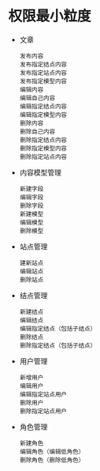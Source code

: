 # 权限最小粒度
  * 文章 
     ```
     发布内容
     发布指定结点内容
     发布指定站点内容
     发布指定模型内容
     编辑内容
     编辑自己内容
     编辑指定结点内容
     编辑指定模型内容
     删除内容
     删除自己内容
     删除指定结点内容
     删除指定模型内容
     删除指定站点内容
     ```
  * 内容模型管理
     ```
     新建字段
     编辑字段
     删除字段
     新建模型
     编辑模型
     删除模型
     ```
  * 站点管理
     ```
     建新站点
     编辑站点
     删除站点
     ```
  * 结点管理
     ```
     新建结点
     编辑结点
     编辑指定结点（包括子结点）
     删除结点
     删除指定结点（包括子结点）
     ```
  * 用户管理
     ```
     新增用户
     编辑用户
     编辑指定站点用户
     删除用户
     删除指定站点用户
     ```
  * 角色管理
     ```
     新建角色
     编辑角色（编辑低角色）
     删除角色（删除低角色）
     ```